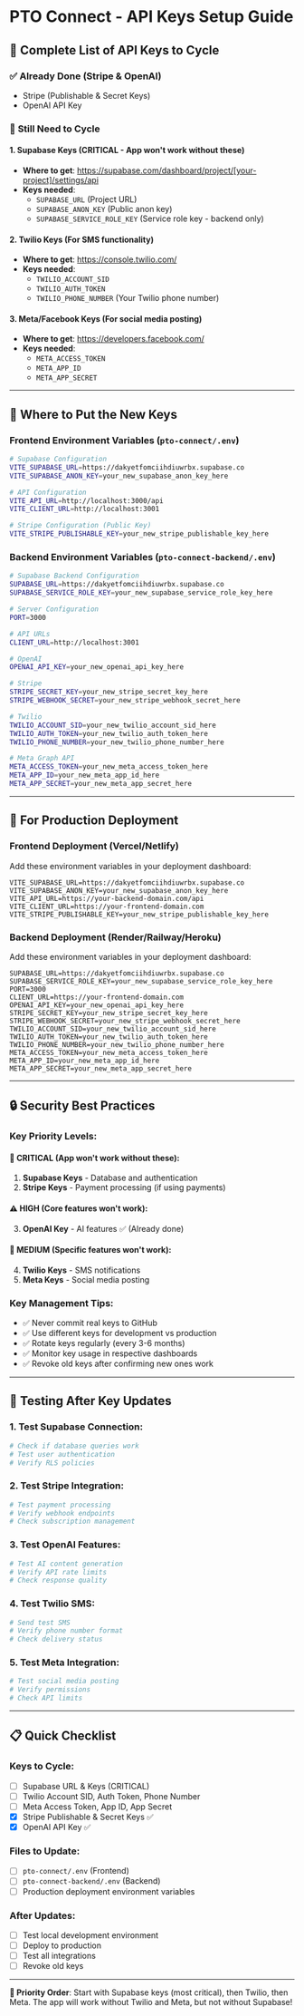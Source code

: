 # PTO Connect - API Keys Setup Guide

## 🔑 Complete List of API Keys to Cycle

### ✅ **Already Done** (Stripe & OpenAI)
- Stripe (Publishable & Secret Keys)
- OpenAI API Key

### 🔄 **Still Need to Cycle**

#### **1. Supabase Keys** (CRITICAL - App won't work without these)
- **Where to get**: https://supabase.com/dashboard/project/[your-project]/settings/api
- **Keys needed**:
  - `SUPABASE_URL` (Project URL)
  - `SUPABASE_ANON_KEY` (Public anon key)
  - `SUPABASE_SERVICE_ROLE_KEY` (Service role key - backend only)

#### **2. Twilio Keys** (For SMS functionality)
- **Where to get**: https://console.twilio.com/
- **Keys needed**:
  - `TWILIO_ACCOUNT_SID`
  - `TWILIO_AUTH_TOKEN`
  - `TWILIO_PHONE_NUMBER` (Your Twilio phone number)

#### **3. Meta/Facebook Keys** (For social media posting)
- **Where to get**: https://developers.facebook.com/
- **Keys needed**:
  - `META_ACCESS_TOKEN`
  - `META_APP_ID`
  - `META_APP_SECRET`

---

## 📁 Where to Put the New Keys

### **Frontend Environment Variables** (`pto-connect/.env`)
```bash
# Supabase Configuration
VITE_SUPABASE_URL=https://dakyetfomciihdiuwrbx.supabase.co
VITE_SUPABASE_ANON_KEY=your_new_supabase_anon_key_here

# API Configuration
VITE_API_URL=http://localhost:3000/api
VITE_CLIENT_URL=http://localhost:3001

# Stripe Configuration (Public Key)
VITE_STRIPE_PUBLISHABLE_KEY=your_new_stripe_publishable_key_here
```

### **Backend Environment Variables** (`pto-connect-backend/.env`)
```bash
# Supabase Backend Configuration
SUPABASE_URL=https://dakyetfomciihdiuwrbx.supabase.co
SUPABASE_SERVICE_ROLE_KEY=your_new_supabase_service_role_key_here

# Server Configuration
PORT=3000

# API URLs
CLIENT_URL=http://localhost:3001

# OpenAI
OPENAI_API_KEY=your_new_openai_api_key_here

# Stripe
STRIPE_SECRET_KEY=your_new_stripe_secret_key_here
STRIPE_WEBHOOK_SECRET=your_new_stripe_webhook_secret_here

# Twilio
TWILIO_ACCOUNT_SID=your_new_twilio_account_sid_here
TWILIO_AUTH_TOKEN=your_new_twilio_auth_token_here
TWILIO_PHONE_NUMBER=your_new_twilio_phone_number_here

# Meta Graph API
META_ACCESS_TOKEN=your_new_meta_access_token_here
META_APP_ID=your_new_meta_app_id_here
META_APP_SECRET=your_new_meta_app_secret_here
```

---

## 🚀 For Production Deployment

### **Frontend Deployment** (Vercel/Netlify)
Add these environment variables in your deployment dashboard:
```
VITE_SUPABASE_URL=https://dakyetfomciihdiuwrbx.supabase.co
VITE_SUPABASE_ANON_KEY=your_new_supabase_anon_key_here
VITE_API_URL=https://your-backend-domain.com/api
VITE_CLIENT_URL=https://your-frontend-domain.com
VITE_STRIPE_PUBLISHABLE_KEY=your_new_stripe_publishable_key_here
```

### **Backend Deployment** (Render/Railway/Heroku)
Add these environment variables in your deployment dashboard:
```
SUPABASE_URL=https://dakyetfomciihdiuwrbx.supabase.co
SUPABASE_SERVICE_ROLE_KEY=your_new_supabase_service_role_key_here
PORT=3000
CLIENT_URL=https://your-frontend-domain.com
OPENAI_API_KEY=your_new_openai_api_key_here
STRIPE_SECRET_KEY=your_new_stripe_secret_key_here
STRIPE_WEBHOOK_SECRET=your_new_stripe_webhook_secret_here
TWILIO_ACCOUNT_SID=your_new_twilio_account_sid_here
TWILIO_AUTH_TOKEN=your_new_twilio_auth_token_here
TWILIO_PHONE_NUMBER=your_new_twilio_phone_number_here
META_ACCESS_TOKEN=your_new_meta_access_token_here
META_APP_ID=your_new_meta_app_id_here
META_APP_SECRET=your_new_meta_app_secret_here
```

---

## 🔒 Security Best Practices

### **Key Priority Levels**:

#### **🚨 CRITICAL (App won't work without these)**:
1. **Supabase Keys** - Database and authentication
2. **Stripe Keys** - Payment processing (if using payments)

#### **⚠️ HIGH (Core features won't work)**:
3. **OpenAI Key** - AI features ✅ (Already done)

#### **📱 MEDIUM (Specific features won't work)**:
4. **Twilio Keys** - SMS notifications
5. **Meta Keys** - Social media posting

### **Key Management Tips**:
- ✅ Never commit real keys to GitHub
- ✅ Use different keys for development vs production
- ✅ Rotate keys regularly (every 3-6 months)
- ✅ Monitor key usage in respective dashboards
- ✅ Revoke old keys after confirming new ones work

---

## 🧪 Testing After Key Updates

### **1. Test Supabase Connection**:
```bash
# Check if database queries work
# Test user authentication
# Verify RLS policies
```

### **2. Test Stripe Integration**:
```bash
# Test payment processing
# Verify webhook endpoints
# Check subscription management
```

### **3. Test OpenAI Features**:
```bash
# Test AI content generation
# Verify API rate limits
# Check response quality
```

### **4. Test Twilio SMS**:
```bash
# Send test SMS
# Verify phone number format
# Check delivery status
```

### **5. Test Meta Integration**:
```bash
# Test social media posting
# Verify permissions
# Check API limits
```

---

## 📋 Quick Checklist

### **Keys to Cycle**:
- [ ] Supabase URL & Keys (CRITICAL)
- [ ] Twilio Account SID, Auth Token, Phone Number
- [ ] Meta Access Token, App ID, App Secret
- [x] Stripe Publishable & Secret Keys ✅
- [x] OpenAI API Key ✅

### **Files to Update**:
- [ ] `pto-connect/.env` (Frontend)
- [ ] `pto-connect-backend/.env` (Backend)
- [ ] Production deployment environment variables

### **After Updates**:
- [ ] Test local development environment
- [ ] Deploy to production
- [ ] Test all integrations
- [ ] Revoke old keys

---

**🎯 Priority Order**: Start with Supabase keys (most critical), then Twilio, then Meta. The app will work without Twilio and Meta, but not without Supabase!
